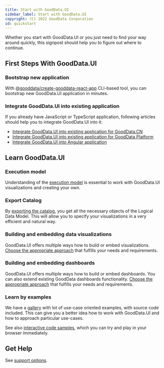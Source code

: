 ```yaml
---
title: Start with GoodData.UI
sidebar_label: Start with GoodData.UI
copyright: (C) 2022 GoodData Corporation
id: quickstart
---
```


Whether you start with GoodData.UI or you just need to find your way around quickly, this signpost should help you to figure out where to continue.

## First Steps With GoodData.UI

### Bootstrap new application
With [@gooddata/create-gooddata-react-app](create_new_application) CLI-based tool, you can bootstrap new GoodData.UI application in minutes.

### Integrate GoodData.UI into existing application
If you already have JavaScript or TypeScript application, following articles should help you to integrate GoodData.UI into it:
- [Integrate GoodData.UI into existing application for GoodData.CN](cloudnative_integration)
- [Integrate GoodData.UI into existing application for GoodData Platform](platform_integration)
- [Integrate GoodData.UI into Angular application](30_tips__use_angular_2.x.md)

## Learn GoodData.UI

### Execution model
Understanding of the [execution model](understand_execution_model) is essential to work with GoodData.UI visualizations and creating your own.

### Export Catalog
By [exporting the catalog](export_catalog), you get all the necessary objects of the Logical Data Model. This will allow you to specify your visualizations in a very efficient and natural way.

### Building and embedding data visualizations
GoodData.UI offers multiple ways how to build or embed visualizations. [Choose the appropriate approach](choose_visualization_approach) that fulfills your needs and requirements. 

### Building and embedding dashboards
GoodData.UI offers multiple ways how to build or embed dashboards. You can also extend existing GoodData dashboards functionality.  [Choose the appropriate approach](choose_dashboard_approach) that fulfills your needs and requirements.

### Learn by examples
We have a [gallery](https://gdui-examples.herokuapp.com/) with lot of use-case oriented examples, with source code included. This can give you a better idea how to work with GoodData.UI and how to approach particular use-cases.

See also [interactive code samples](interactive_examples), which you can try and play in your browser immediately.

## Get Help
See [support options](support_options).
